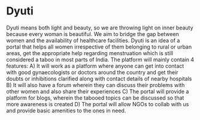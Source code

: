 # Dyuti
Dyuti means both light and beauty, so we are throwing light on inner beauty because every woman is beautiful. We aim to bridge the gap between women and the availability of healthcare facilities. Dyuti is an idea of a portal that helps all women irrespective of them belonging to rural or urban areas, get the appropriate help regarding menstruation which is still considered a taboo in most parts of India. The platform will mainly contain 4 features: 
A) It will work as a platform where anyone can get into contact with good gynaecologists or doctors around the country and get their doubts or inhibitions clarified along with contact details of nearby hospitals 
B) It will also have a forum wherein they can discuss their problems with other women and also share their experiences 
C) The portal will provide a platform for blogs, wherein the tabooed topics can be discussed so that more awareness is created 
D) The portal will allow NGOs to collab with us and provide basic amenities to the ones in need. 
